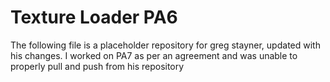 Texture Loader PA6
========================================

The following file is a placeholder repository for greg stayner, updated with his changes. I worked on PA7 as per an agreement and was unable to properly pull and push from his repository
